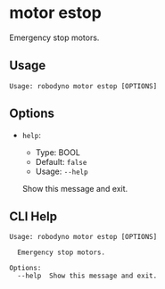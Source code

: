 
# motor estop

Emergency stop motors.

## Usage

```
Usage: robodyno motor estop [OPTIONS]
```

## Options
* `help`: 
  * Type: BOOL 
  * Default: `false`
  * Usage: `--help`

  Show this message and exit.



## CLI Help

```
Usage: robodyno motor estop [OPTIONS]

  Emergency stop motors.

Options:
  --help  Show this message and exit.
```

